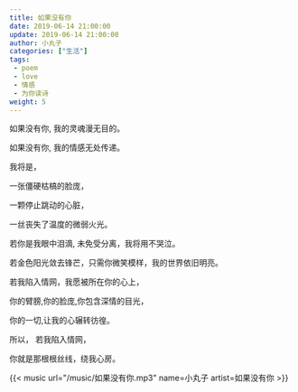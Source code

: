 ```yaml
---
title: 如果没有你
date: 2019-06-14 21:00:00
update: 2019-06-14 21:00:00
author: 小丸子
categories: ["生活"]
tags:
 - poem
 - love
 - 情感
 - 为你读诗
weight: 5
---
```


如果没有你, 我的灵魂漫无目的。

如果没有你, 我的情感无处传递。

我将是，

一张僵硬枯槁的脸庞，

一颗停止跳动的心脏，

一丝丧失了温度的微弱火光。

若你是我眼中泪滴, 未免受分离，我将用不哭泣。

若金色阳光敛去锋芒，只需你微笑模样，我的世界依旧明亮。

若我陷入情网，我愿被所在你的心上，

你的臂膀,你的脸庞,你包含深情的目光，

你的一切,让我的心辗转彷徨。

所以， 若我陷入情网，

你就是那根根丝线，绕我心房。


{{< music url="/music/如果没有你.mp3" name=小丸子 artist=如果没有你 >}}